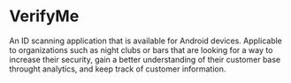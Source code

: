 # VerifyMe
An ID scanning application that is available for Android devices. Applicable to organizations such as night clubs or bars that are looking for a way to increase their security, gain a better understanding of their customer base throught analytics, and keep track of customer information. 
